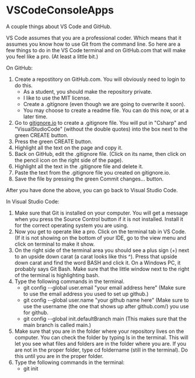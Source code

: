 # VSCodeConsoleApps

A couple things about VS Code and GitHub.

VS Code assumes that you are a professional coder.  Which means that it assumes you know how to use Git from the command line.  So here are a few things to do in the VS Code terminal and on GitHub.com that will make you feel like a pro.  (At least a little bit.)

On GitHub:

1. Create a repostitory on GitHub.com.  You will obviously need to login to do this.
   - As a student, you should make the repository private.
   - I like to use the MIT license.
   - Create a .gitignore (even though we are going to overwrite it soon).
   - You may choose to create a readme file.  You can do this now, or at a later time.
3. Go to [gitignore.io](https://gitignore.io) to create a .gitignore file.  You will put in "Csharp" and "VisualStudioCode" (without the double quotes) into the box next to the green CREATE button.
4. Press the green CREATE button.
5. Highlight all the text on the page and copy it.
6. Back on GitHub, edit the .gitignore file.  (Click on its name, then click on the pencil icon on the right side of the page).
7. Highlight all the text in the .gitignore file and delete it.
8. Paste the text from the .gitignore file you created on gitignore.io.
9. Save the file by pressing the green Commit changes... button.

After you have done the above, you can go back to Visual Studio Code.

In Visual Studio Code:

1. Make sure that Git is installed on your computer.  You will get a message when you press the Source Control button if it is not installed.  Install it for the correct operating system you are using.
2. Now you get to operate like a pro.  Click on the terminal tab in VS Code.  (If it is not showing on the bottom of your IDE, go to the view menu and click on terminal to make it show.
3. On the right side of the terminal area you should see a plus sign (+) next to an upside down carat (a carat looks like this ^).  Press that upside down carat and find the word BASH and click it.  On a Windows PC, it probably says Git Bash.  Make sure that the little window next to the right of the terminal is highlighting bash.
4. Type the following commands in the terminal.
   - git config --global user.email "your email address here"  (Make sure to use the email address you used to set up github.)
   - git config --global user.name "your github name here"  (Make sure to use the username (the one that shows up after github.com/) you use for github.
   - git config --global init.defaultBranch main  (This makes sure that the main branch is called main.)
5. Make sure that you are in the folder where your repository lives on the computer.  You can check the folder by typing ls in the terminal.  This will let you see what files and folders are in the folder where you are.  If you are not in the proper folder, type cd foldername (still in the terminal).  Do this until you are in the proper folder.
6. Type the following commands in the terminal:
   - git init
